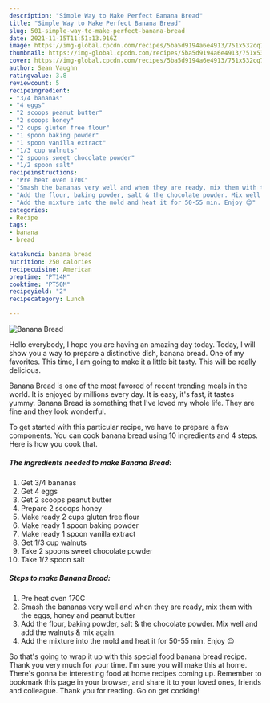 ```yaml
---
description: "Simple Way to Make Perfect Banana Bread"
title: "Simple Way to Make Perfect Banana Bread"
slug: 501-simple-way-to-make-perfect-banana-bread
date: 2021-11-15T11:51:13.916Z
image: https://img-global.cpcdn.com/recipes/5ba5d9194a6e4913/751x532cq70/banana-bread-recipe-main-photo.jpg
thumbnail: https://img-global.cpcdn.com/recipes/5ba5d9194a6e4913/751x532cq70/banana-bread-recipe-main-photo.jpg
cover: https://img-global.cpcdn.com/recipes/5ba5d9194a6e4913/751x532cq70/banana-bread-recipe-main-photo.jpg
author: Sean Vaughn
ratingvalue: 3.8
reviewcount: 5
recipeingredient:
- "3/4 bananas"
- "4 eggs"
- "2 scoops peanut butter"
- "2 scoops honey"
- "2 cups gluten free flour"
- "1 spoon baking powder"
- "1 spoon vanilla extract"
- "1/3 cup walnuts"
- "2 spoons sweet chocolate powder"
- "1/2 spoon salt"
recipeinstructions:
- "Pre heat oven 170C"
- "Smash the bananas very well and when they are ready, mix them with the eggs, honey and peanut butter"
- "Add the flour, baking powder, salt & the chocolate powder. Mix well and add the walnuts & mix again."
- "Add the mixture into the mold and heat it for 50-55 min. Enjoy 😍"
categories:
- Recipe
tags:
- banana
- bread

katakunci: banana bread 
nutrition: 250 calories
recipecuisine: American
preptime: "PT14M"
cooktime: "PT50M"
recipeyield: "2"
recipecategory: Lunch

---
```



![Banana Bread](https://img-global.cpcdn.com/recipes/5ba5d9194a6e4913/751x532cq70/banana-bread-recipe-main-photo.jpg)

Hello everybody, I hope you are having an amazing day today. Today, I will show you a way to prepare a distinctive dish, banana bread. One of my favorites. This time, I am going to make it a little bit tasty. This will be really delicious.

Banana Bread is one of the most favored of recent trending meals in the world. It is enjoyed by millions every day. It is easy, it's fast, it tastes yummy. Banana Bread is something that I've loved my whole life. They are fine and they look wonderful.




To get started with this particular recipe, we have to prepare a few components. You can cook banana bread using 10 ingredients and 4 steps. Here is how you cook that.

<!--inarticleads1-->

##### The ingredients needed to make Banana Bread:

1. Get 3/4 bananas
1. Get 4 eggs
1. Get 2 scoops peanut butter
1. Prepare 2 scoops honey
1. Make ready 2 cups gluten free flour
1. Make ready 1 spoon baking powder
1. Make ready 1 spoon vanilla extract
1. Get 1/3 cup walnuts
1. Take 2 spoons sweet chocolate powder
1. Take 1/2 spoon salt




<!--inarticleads2-->

##### Steps to make Banana Bread:

1. Pre heat oven 170C
1. Smash the bananas very well and when they are ready, mix them with the eggs, honey and peanut butter
1. Add the flour, baking powder, salt & the chocolate powder. Mix well and add the walnuts & mix again.
1. Add the mixture into the mold and heat it for 50-55 min. Enjoy 😍




So that's going to wrap it up with this special food banana bread recipe. Thank you very much for your time. I'm sure you will make this at home. There's gonna be interesting food at home recipes coming up. Remember to bookmark this page in your browser, and share it to your loved ones, friends and colleague. Thank you for reading. Go on get cooking!
